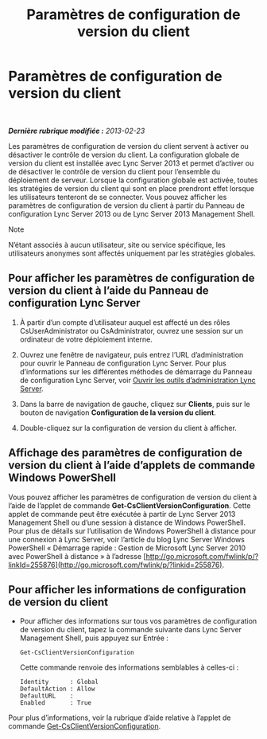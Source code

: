 ﻿---
title: Paramètres de configuration de version du client
TOCTitle: Paramètres de configuration de version du client
ms:assetid: c72df4e6-a889-4cb6-86f7-8334d7774c6e
ms:mtpsurl: https://technet.microsoft.com/fr-fr/library/JJ923062(v=OCS.15)
ms:contentKeyID: 53095523
ms.date: 05/20/2016
mtps_version: v=OCS.15
ms.translationtype: HT
---

# Paramètres de configuration de version du client

 

_**Dernière rubrique modifiée :** 2013-02-23_

Les paramètres de configuration de version du client servent à activer ou désactiver le contrôle de version du client. La configuration globale de version du client est installée avec Lync Server 2013 et permet d’activer ou de désactiver le contrôle de version du client pour l’ensemble du déploiement de serveur. Lorsque la configuration globale est activée, toutes les stratégies de version du client qui sont en place prendront effet lorsque les utilisateurs tenteront de se connecter. Vous pouvez afficher les paramètres de configuration de version du client à partir du Panneau de configuration Lync Server 2013 ou de Lync Server 2013 Management Shell.

> [!note]  
> N’étant associés à aucun utilisateur, site ou service spécifique, les utilisateurs anonymes sont affectés uniquement par les stratégies globales.

## Pour afficher les paramètres de configuration de version du client à l’aide du Panneau de configuration Lync Server

1.  À partir d’un compte d’utilisateur auquel est affecté un des rôles CsUserAdministrator ou CsAdministrator, ouvrez une session sur un ordinateur de votre déploiement interne.

2.  Ouvrez une fenêtre de navigateur, puis entrez l’URL d’administration pour ouvrir le Panneau de configuration Lync Server. Pour plus d’informations sur les différentes méthodes de démarrage du Panneau de configuration Lync Server, voir [Ouvrir les outils d’administration Lync Server](lync-server-2013-open-lync-server-administrative-tools.md).

3.  Dans la barre de navigation de gauche, cliquez sur **Clients**, puis sur le bouton de navigation **Configuration de la version du client**.

4.  Double-cliquez sur la configuration de version du client à afficher.

## Affichage des paramètres de configuration de version du client à l’aide d’applets de commande Windows PowerShell

Vous pouvez afficher les paramètres de configuration de version du client à l’aide de l’applet de commande **Get-CsClientVersionConfiguration**. Cette applet de commande peut être exécutée à partir de Lync Server 2013 Management Shell ou d’une session à distance de Windows PowerShell. Pour plus de détails sur l’utilisation de Windows PowerShell à distance pour une connexion à Lync Server, voir l’article du blog Lync Server Windows PowerShell « Démarrage rapide : Gestion de Microsoft Lync Server 2010 avec PowerShell à distance » à l’adresse [http://go.microsoft.com/fwlink/p/?linkId=255876](http://go.microsoft.com/fwlink/p/?linkid=255876).

## Pour afficher les informations de configuration de version du client

  - Pour afficher des informations sur tous vos paramètres de configuration de version du client, tapez la commande suivante dans Lync Server Management Shell, puis appuyez sur Entrée :
    
        Get-CsClientVersionConfiguration
    
    Cette commande renvoie des informations semblables à celles-ci :
    
        Identity      : Global
        DefaultAction : Allow
        DefaultURL    :
        Enabled       : True

Pour plus d’informations, voir la rubrique d’aide relative à l’applet de commande [Get-CsClientVersionConfiguration](https://docs.microsoft.com/en-us/powershell/module/skype/Get-CsClientVersionConfiguration).

